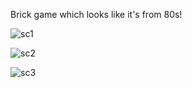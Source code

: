Brick game which looks like it's from 80s!

![sc1](https://github.com/user-attachments/assets/b63d016c-b4f1-4b51-aea5-7a99fd4fdd88)

![sc2](https://github.com/user-attachments/assets/8f4b4d35-1702-4944-bb03-094a574e18c8)

![sc3](https://github.com/user-attachments/assets/e87baca9-798f-458a-9715-4d5eea5facca)


